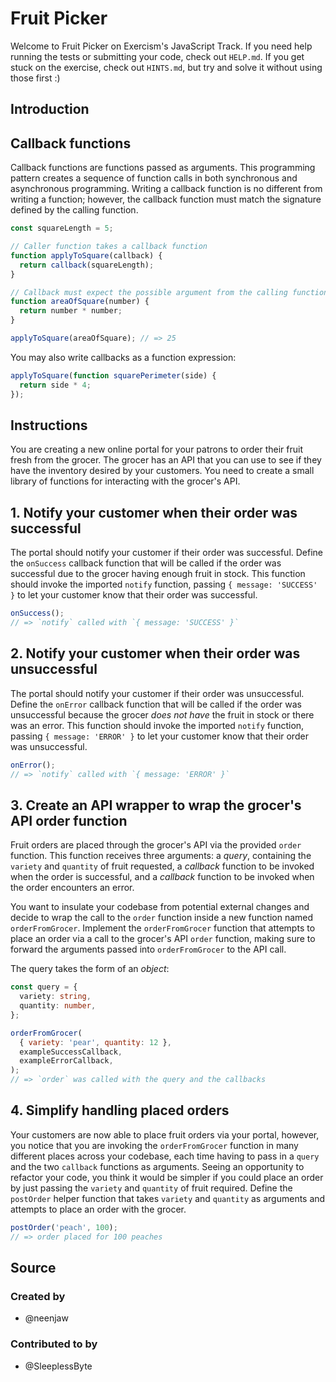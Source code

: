 # Fruit Picker

Welcome to Fruit Picker on Exercism's JavaScript Track.
If you need help running the tests or submitting your code, check out `HELP.md`.
If you get stuck on the exercise, check out `HINTS.md`, but try and solve it without using those first :)

## Introduction

## Callback functions

Callback functions are functions passed as arguments. This programming pattern creates a sequence of function calls in both synchronous and asynchronous programming. Writing a callback function is no different from writing a function; however, the callback function must match the signature defined by the calling function.

```javascript
const squareLength = 5;

// Caller function takes a callback function
function applyToSquare(callback) {
  return callback(squareLength);
}

// Callback must expect the possible argument from the calling function
function areaOfSquare(number) {
  return number * number;
}

applyToSquare(areaOfSquare); // => 25
```

You may also write callbacks as a function expression:

```javascript
applyToSquare(function squarePerimeter(side) {
  return side * 4;
});
```

## Instructions

You are creating a new online portal for your patrons to order their fruit fresh from the grocer. The grocer has an API that you can use to see if they have the inventory desired by your customers. You need to create a small library of functions for interacting with the grocer's API.

## 1. Notify your customer when their order was successful

The portal should notify your customer if their order was successful. Define the `onSuccess` callback function that will be called if the order was successful due to the grocer having enough fruit in stock. This function should invoke the imported `notify` function, passing `{ message: 'SUCCESS' }` to let your customer know that their order was successful.

```javascript
onSuccess();
// => `notify` called with `{ message: 'SUCCESS' }`
```

## 2. Notify your customer when their order was unsuccessful

The portal should notify your customer if their order was unsuccessful. Define the `onError` callback function that will be called if the order was unsuccessful because the grocer _does not have_ the fruit in stock or there was an error. This function should invoke the imported `notify` function, passing `{ message: 'ERROR' }` to let your customer know that their order was unsuccessful.

```javascript
onError();
// => `notify` called with `{ message: 'ERROR' }`
```

## 3. Create an API wrapper to wrap the grocer's API order function

Fruit orders are placed through the grocer's API via the provided `order` function. This function receives three arguments: a _query_, containing the `variety` and `quantity` of fruit requested, a _callback_ function to be invoked when the order is successful, and a _callback_ function to be invoked when the order encounters an error.

You want to insulate your codebase from potential external changes and decide to wrap the call to the `order` function inside a new function named `orderFromGrocer`. Implement the `orderFromGrocer` function that attempts to place an order via a call to the grocer's API `order` function, making sure to forward the arguments passed into `orderFromGrocer` to the API call.

The query takes the form of an _object_:

```typescript
const query = {
  variety: string,
  quantity: number,
};
```

```javascript
orderFromGrocer(
  { variety: 'pear', quantity: 12 },
  exampleSuccessCallback,
  exampleErrorCallback,
);
// => `order` was called with the query and the callbacks
```

## 4. Simplify handling placed orders

Your customers are now able to place fruit orders via your portal, however, you notice that you are invoking the `orderFromGrocer` function in many different places across your codebase, each time having to pass in a `query` and the two `callback` functions as arguments. Seeing an opportunity to refactor your code, you think it would be simpler if you could place an order by just passing the `variety` and `quantity` of fruit required. Define the `postOrder` helper function that takes `variety` and `quantity` as arguments and attempts to place an order with the grocer.

```javascript
postOrder('peach', 100);
// => order placed for 100 peaches
```

## Source

### Created by

- @neenjaw

### Contributed to by

- @SleeplessByte